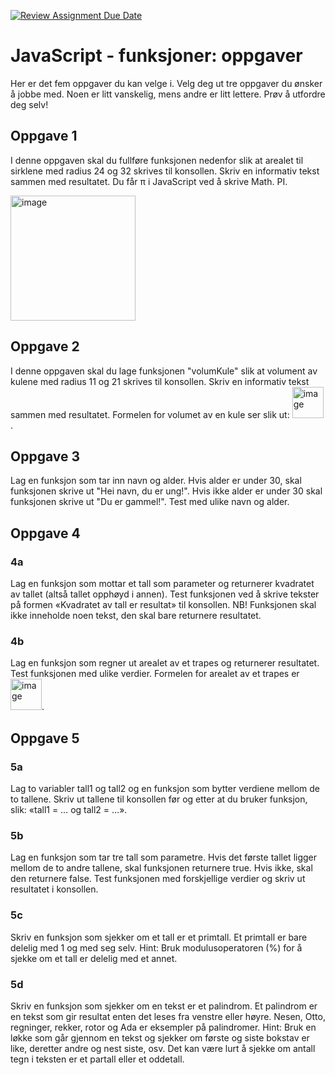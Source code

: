[![Review Assignment Due Date](https://classroom.github.com/assets/deadline-readme-button-22041afd0340ce965d47ae6ef1cefeee28c7c493a6346c4f15d667ab976d596c.svg)](https://classroom.github.com/a/Toah2a5T)
# JavaScript - funksjoner: oppgaver

Her er det fem oppgaver du kan velge i. Velg deg ut tre oppgaver du ønsker å jobbe med. Noen er litt vanskelig, mens andre er litt lettere. Prøv å utfordre deg selv!

## Oppgave 1
I denne oppgaven skal du fullføre funksjonen nedenfor slik at arealet til sirklene med radius 24 og 32 skrives til konsollen. Skriv en informativ tekst sammen med resultatet. Du får π i JavaScript ved å skrive Math. PI.

<img width="200" height="200" alt="image" src="https://github.com/user-attachments/assets/3030b3d6-06a0-4e10-ac54-240fc586c3c6" />

## Oppgave 2
I denne oppgaven skal du lage funksjonen "volumKule" slik at volument av kulene med radius 11 og 21 skrives til konsollen. Skriv en informativ tekst sammen med resultatet. Formelen for volumet av en kule ser slik ut: <img width="50" height="50" alt="image" src="https://github.com/user-attachments/assets/5fca3070-52cb-4612-b9c5-15f8171d2be0" />.

## Oppgave 3
Lag en funksjon som tar inn navn og alder. Hvis alder er under 30, skal funksjonen skrive ut "Hei navn, du er ung!". Hvis ikke alder er under 30 skal funksjonen skrive ut "Du er gammel!". Test med ulike navn og alder.

## Oppgave 4
### 4a
Lag en funksjon som mottar et tall som parameter og returnerer kvadratet av tallet (altså tallet opphøyd i annen). Test funksjonen ved å skrive tekster på formen «Kvadratet av tall er resultat» til konsollen. NB! Funksjonen skal ikke inneholde noen tekst, den skal bare returnere resultatet.

### 4b
Lag en funksjon som regner ut arealet av et trapes og returnerer resultatet. Test funksjonen med ulike verdier. Formelen for arealet av et trapes er <img width="50" height="50" alt="image" src="https://github.com/user-attachments/assets/a434f105-4223-498d-b809-b3075bf46332" />.

## Oppgave 5
### 5a
Lag to variabler tall1 og tall2 og en funksjon som bytter verdiene mellom de to tallene. Skriv ut tallene til konsollen før og etter at du bruker funksjon, slik: «tall1 = … og tall2 = …».

### 5b
Lag en funksjon som tar tre tall som parametre. Hvis det første tallet ligger mellom de to andre tallene, skal funksjonen returnere true. Hvis ikke, skal den returnere false. Test funksjonen med forskjellige verdier og skriv ut resultatet i konsollen.

### 5c
Skriv en funksjon som sjekker om et tall er et primtall. Et primtall er bare delelig med 1 og med seg selv. Hint: Bruk modulusoperatoren (%) for å sjekke om et tall er delelig med et annet.

### 5d
Skriv en funksjon som sjekker om en tekst er et palindrom. Et palindrom er en tekst som gir resultat enten det leses fra venstre eller høyre. Nesen, Otto, regninger, rekker, rotor og Ada er eksempler på palindromer. Hint: Bruk en løkke som går gjennom en tekst og sjekker om første og siste bokstav er like, deretter andre og nest siste, osv. Det kan være lurt å sjekke om antall tegn i teksten er et partall eller et oddetall.







